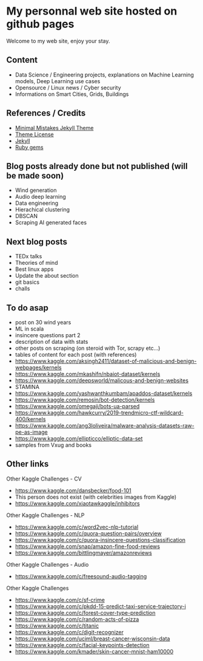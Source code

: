 
# My personnal web site hosted on github pages
Welcome to my web site, enjoy your stay.

## Content
* Data Science / Engineering projects, explanations on Machine Learning models, Deep Learning use cases
* Opensource / Linux news / Cyber security
* Informations on Smart Cities, Grids, Buildings

## References / Credits
* [Minimal Mistakes Jekyll Theme](https://mmistakes.github.io/minimal-mistakes/)
* [Theme License](https://raw.githubusercontent.com/mmistakes/minimal-mistakes/master/LICENSE.txt)
* [Jekyll](https://jekyllrb.com/)
* [Ruby gems](https://rubygems.org/gems/minimal-mistakes-jekyll)

## Blog posts already done but not published (will be made soon)

- Wind generation
- Audio deep learning
- Data engineering
- Hierachical clustering
- DBSCAN
- Scraping AI generated faces

## Next blog posts

- TEDx talks
- Theories of mind
- Best linux apps
- Update the about section
- git basics
- challs

## To do asap
- post on 30 wind years
- ML in scala
- insincere questions part 2
- description of data with stats
- other posts on scraping (on steroid with Tor, scrapy etc...)
- tables of content for each post (with references)
- https://www.kaggle.com/aksingh2411/dataset-of-malicious-and-benign-webpages/kernels
- https://www.kaggle.com/mkashifn/nbaiot-dataset/kernels
- https://www.kaggle.com/deepsworld/malicous-and-benign-websites
- STAMINA
- https://www.kaggle.com/yashwanthkumbam/apaddos-dataset/kernels
- https://www.kaggle.com/remosin/bot-detection/kernels
- https://www.kaggle.com/omegaji/bots-ua-parsed
- https://www.kaggle.com/hawkcurry/2019-trendmicro-ctf-wildcard-400/kernels
- https://www.kaggle.com/ang3loliveira/malware-analysis-datasets-raw-pe-as-image
- https://www.kaggle.com/ellipticco/elliptic-data-set
- samples from Vxug and books

## Other links 

Other Kaggle Challenges - CV
- https://www.kaggle.com/dansbecker/food-101
- This person does not exist (with celebrities images from Kaggle)
- https://www.kaggle.com/xiaotawkaggle/inhibitors

Other Kaggle Challenges - NLP
- https://www.kaggle.com/c/word2vec-nlp-tutorial
- https://www.kaggle.com/c/quora-question-pairs/overview
- https://www.kaggle.com/c/quora-insincere-questions-classification
- https://www.kaggle.com/snap/amazon-fine-food-reviews
- https://www.kaggle.com/bittlingmayer/amazonreviews

Other Kaggle Challenges - Audio
- https://www.kaggle.com/c/freesound-audio-tagging

Other Kaggle Challenges
- https://www.kaggle.com/c/sf-crime
- https://www.kaggle.com/c/pkdd-15-predict-taxi-service-trajectory-i
- https://www.kaggle.com/c/forest-cover-type-prediction
- https://www.kaggle.com/c/random-acts-of-pizza
- https://www.kaggle.com/c/titanic
- https://www.kaggle.com/c/digit-recognizer
- https://www.kaggle.com/uciml/breast-cancer-wisconsin-data
- https://www.kaggle.com/c/facial-keypoints-detection
- https://www.kaggle.com/kmader/skin-cancer-mnist-ham10000
